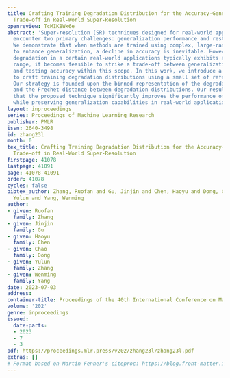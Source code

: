 ```yaml
---
title: Crafting Training Degradation Distribution for the Accuracy-Generalization
  Trade-off in Real-World Super-Resolution
openreview: TcMIK8Wx6e
abstract: 'Super-resolution (SR) techniques designed for real-world applications commonly
  encounter two primary challenges: generalization performance and restoration accuracy.
  We demonstrate that when methods are trained using complex, large-range degradations
  to enhance generalization, a decline in accuracy is inevitable. However, since the
  degradation in a certain real-world applications typically exhibits a limited variation
  range, it becomes feasible to strike a trade-off between generalization performance
  and testing accuracy within this scope. In this work, we introduce a novel approach
  to craft training degradation distributions using a small set of reference images.
  Our strategy is founded upon the binned representation of the degradation space
  and the Frechet distance between degradation distributions. Our results indicate
  that the proposed technique significantly improves the performance of test images
  while preserving generalization capabilities in real-world applications.'
layout: inproceedings
series: Proceedings of Machine Learning Research
publisher: PMLR
issn: 2640-3498
id: zhang23l
month: 0
tex_title: Crafting Training Degradation Distribution for the Accuracy-Generalization
  Trade-off in Real-World Super-Resolution
firstpage: 41078
lastpage: 41091
page: 41078-41091
order: 41078
cycles: false
bibtex_author: Zhang, Ruofan and Gu, Jinjin and Chen, Haoyu and Dong, Chao and Zhang,
  Yulun and Yang, Wenming
author:
- given: Ruofan
  family: Zhang
- given: Jinjin
  family: Gu
- given: Haoyu
  family: Chen
- given: Chao
  family: Dong
- given: Yulun
  family: Zhang
- given: Wenming
  family: Yang
date: 2023-07-03
address: 
container-title: Proceedings of the 40th International Conference on Machine Learning
volume: '202'
genre: inproceedings
issued:
  date-parts:
  - 2023
  - 7
  - 3
pdf: https://proceedings.mlr.press/v202/zhang23l/zhang23l.pdf
extras: []
# Format based on Martin Fenner's citeproc: https://blog.front-matter.io/posts/citeproc-yaml-for-bibliographies/
---
```

